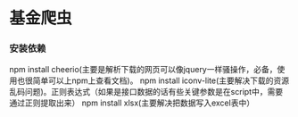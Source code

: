 # 基金爬虫

### 安装依赖
npm install cheerio(主要是解析下载的网页可以像jquery一样骚操作，必备，使用也很简单可以上npm上查看文档)。
npm install iconv-lite(主要解决下载的资源乱码问题)。正则表达式（如果是接口数据的话有些关键参数是在script中，需要通过正则提取出来）
npm install xlsx(主要解决把数据写入excel表中）